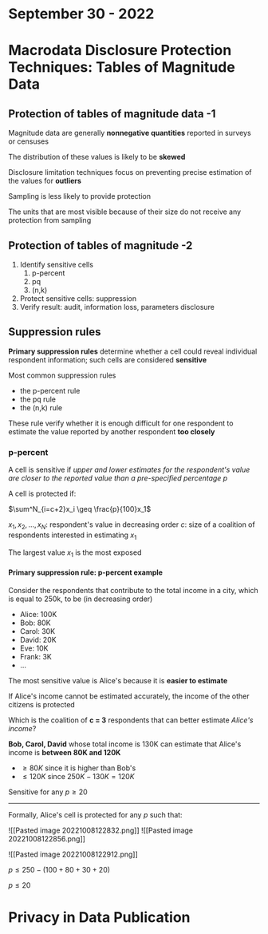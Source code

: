 # September 30 - 2022

# Macrodata Disclosure Protection Techniques: Tables of Magnitude Data

## Protection of tables of magnitude data -1

Magnitude data are generally **nonnegative quantities** reported in surveys or censuses

The distribution of these values is likely to be **skewed**

Disclosure limitation techniques focus on preventing precise estimation of the values for **outliers**

Sampling is less likely to provide protection

The units that are most visible because of their size do not receive any protection from sampling

## Protection of tables of magnitude -2

1. Identify sensitive cells
	1. p-percent
	2. pq
	3. (n,k)
2. Protect sensitive cells: suppression
3. Verify result: audit, information loss, parameters disclosure

## Suppression rules

**Primary suppression rules** determine whether a cell could reveal individual respondent information; such cells are considered **sensitive**

Most common suppression rules
- the p-percent rule
- the pq rule
- the (n,k) rule

These rule verify whether it is enough difficult for one respondent to estimate the value reported by another respondent **too closely**

### p-percent

A cell is sensitive if *upper and lower estimates for the respondent's value are closer to the reported value than a pre-specified percentage p*

A cell is protected if:

$\sum^N_{i=c+2}x_i \geq \frac{p}{100}x_1$ 

$x_1, x_2,..., x_N$: respondent's value in decreasing order
$c$: size of a coalition of respondents interested in estimating $x_1$

The largest value $x_1$ is the most exposed

#### Primary suppression rule: p-percent example

Consider the respondents that contribute to the total income in a city, which is equal to 250k, to be (in decreasing order)

- Alice: 100K
- Bob: 80K
- Carol: 30K
- David: 20K
- Eve: 10K
- Frank: 3K
- ...

The most sensitive value is Alice's because it is **easier to estimate**

If Alice's income cannot be estimated accurately, the income of the other citizens is protected

Which is the coalition of **c = 3** respondents that can better estimate *Alice's income*?

**Bob, Carol, David** whose total income is 130K can estimate that Alice's income is **between 80K and 120K** 
- $\geq80K$ since it is higher than Bob's
- $\leq120K$ since $250K-130K = 120K$

Sensitive for any $p\geq20$

---

Formally, Alice's cell is protected for any $p$ such that:

![[Pasted image 20221008122832.png]]
![[Pasted image 20221008122856.png]]

![[Pasted image 20221008122912.png]]


$p\leq250-(100+80+30+20)$

$p\leq20$


# Privacy in Data Publication


